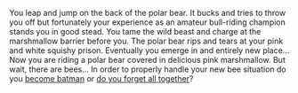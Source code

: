 You leap and jump on the back of the polar bear. It bucks and tries to throw
you off but fortunately your experience as an amateur bull-riding champion
stands you in good stead. You tame the wild beast and charge at the
marshmallow barrier before you. The polar bear rips and tears at your pink
and white squishy prison. Eventually you emerge in and entirely new place...
Now you are riding a polar bear covered in delicious pink marshmallow.  But
wait, there are bees...
In order to properly handle your new bee situation do you [become batman](../batman/batman.md) or [do you forget all together](../amnesia/amnesia.md)?
